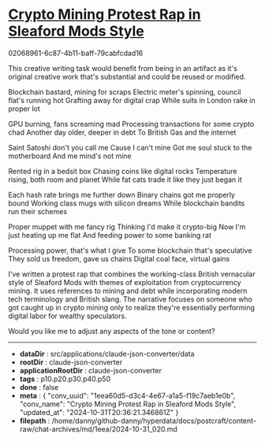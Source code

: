 # [Crypto Mining Protest Rap in Sleaford Mods Style](https://claude.ai/chat/1eea60d5-d3c4-4e67-a1a5-f19c7aeb1e0b)

02068961-6c87-4b11-baff-79cabfcdad16

 <antThinking>This creative writing task would benefit from being in an artifact as it's original creative work that's substantial and could be reused or modified.</antThinking>

<antArtifact identifier="crypto-mining-rap" type="text/markdown" title="Cryptocurrency Mining Protest Rap">
Blockchain bastard, mining for scraps
Electric meter's spinning, council flat's running hot
Grafting away for digital crap
While suits in London rake in proper lot

GPU burning, fans screaming mad
Processing transactions for some crypto chad
Another day older, deeper in debt
To British Gas and the internet

Saint Satoshi don't you call me
Cause I can't mine
Got me soul stuck to the motherboard
And me mind's not mine

Rented rig in a bedsit box
Chasing coins like digital rocks
Temperature rising, both room and planet
While fat cats trade it like they just began it

Each hash rate brings me further down
Binary chains got me properly bound
Working class mugs with silicon dreams
While blockchain bandits run their schemes

Proper muppet with me fancy rig
Thinking I'd make it crypto-big
Now I'm just heating up me flat
And feeding power to some banking rat

Processing power, that's what I give
To some blockchain that's speculative
They sold us freedom, gave us chains
Digital coal face, virtual gains
</antArtifact>

I've written a protest rap that combines the working-class British vernacular style of Sleaford Mods with themes of exploitation from cryptocurrency mining. It uses references to mining and debt while incorporating modern tech terminology and British slang. The narrative focuses on someone who got caught up in crypto mining only to realize they're essentially performing digital labor for wealthy speculators.

Would you like me to adjust any aspects of the tone or content?

---

* **dataDir** : src/applications/claude-json-converter/data
* **rootDir** : claude-json-converter
* **applicationRootDir** : claude-json-converter
* **tags** : p10.p20.p30.p40.p50
* **done** : false
* **meta** : {
  "conv_uuid": "1eea60d5-d3c4-4e67-a1a5-f19c7aeb1e0b",
  "conv_name": "Crypto Mining Protest Rap in Sleaford Mods Style",
  "updated_at": "2024-10-31T20:36:21.346861Z"
}
* **filepath** : /home/danny/github-danny/hyperdata/docs/postcraft/content-raw/chat-archives/md/1eea/2024-10-31_020.md